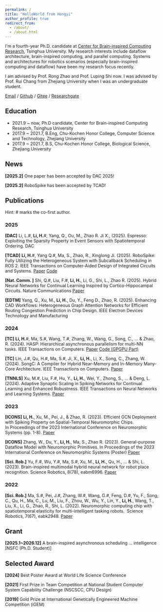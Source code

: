 ```yaml
---
permalink: /
title: "HelloWorld from Hongyi"
author_profile: true
redirect_from: 
  - /about/
  - /about.html
---
```


I'm a fourth-year Ph.D. candidate at [Center for Brain-inspired Computing Research](https://www.cbicr.tsinghua.edu.cn/), Tsinghua University. My research interests include dataflow architecture, brain-inspired computing, and parallel computing. Systems and architectures for robotics scenarios (especially brain-inspired computing and dataflow) have been my research focus recently.

I am advised by Prof. Rong Zhao and Prof. Luping Shi now. I was advised by Prof. Rui Chang from Zhejiang University when I was an undergraduate student.

[Email](hy-li21@mails.tsinghua.edu.cn) / [Github](https://github.com/Man0xbfc00380) / [Gitee](https://gitee.com/lhy_giytee) / [Researchgate](https://www.researchgate.net/profile/Hongyi-Li-30)

## Education

- 2021.9 ~ now, Ph.D candidate, Center for Brain-inspired Computing Research, Tsinghua University
- 2017.9 ~ 2021.7, B.Eng, Chu-Kochen Honor College, Computer Science and Technology, Zhejiang University
- 2017.9 ~ 2021.7, B.S, Chu-Kochen Honor College, Biological Science, Zhejiang University

## News

**[2025.2]** One paper has been accepted by DAC 2025!

**[2025.2]** RoboSpike has been accepted by TCAD!

## Publications

Hint: \# marks the co-first author.

### 2025

**[DAC]** Li, L.#, **Li, H.**#, Yang, Q., Ou, M., Zhao R. Ji X., (2025). Espresso: Exploiting the Sparsity Property in Event Sensors with Spatiotemporal Ordering. DAC

**[TCAD]** **Li, H.**#, Yang Q.#, Ma, S., Zhao, R., Xinglong Ji. (2025). RoboSpike: Fully Utilizing the Heterogeneous System with Subcallback Scheduling in ROS 2. IEEE Transactions on Computer-Aided Design of Integrated Circuits and Systems. [Paper](https://ieeexplore.ieee.org/document/10870360) [Code](https://github.com/Man0xbfc00380/robospike)

**[Nat. Comm. ]** Shi, Q.#, Liu, F.#, **Li, H.**, Li, G., Shi, L., Zhao R. (2025). Hybrid Neural Networks for Continual Learning Inspired by Cortico-Hippocampal Circuits. Nature Communications [Paper](https://www.nature.com/articles/s41467-025-56405-9)

**[EDTM]** Yang, Q., Xu, M., **Li, H.**, Du, Y., Feng D., Zhao, R. (2025). Enhancing CAD Workflows: Heterogeneous Graph Attention Networks for Efficient Routing Congestion Prediction in Chip Design. IEEE Electron Devices Technology and Manufacturing

### 2024

**[TC]** **Li, H.**#, Ma, S.#, Wang, T.#, Zhang, W., Wang, G., Song, C., ... & Zhao, R. (2024). HASP: Hierarchical asynchronous parallelism for multi-NN tasks. IEEE Transactions on Computers. [Paper](https://ieeexplore.ieee.org/document/10311077) [Code (GPGPU Part)](https://github.com/Man0xbfc00380/gpgpu-sim-hasp)

**[TC]** Lin, J.#, Qu, H.#, Ma, S.#,  Ji, X., **Li, H.**, Li, X., Song, C., Zhang, W. (2024). SongC: A Compiler for Hybrid Near-Memory and In-Memory Many-Core Architecture. IEEE Transactions on Computers. [Paper](https://ieeexplore.ieee.org/document/10242088)

**[TNNLS]** Xu, M.#, Liu, F.#, Hu, Y., **Li, H.**, Wei, Y., Zhong, S., ... & Deng, L. (2024). Adaptive Synaptic Scaling in Spiking Networks for Continual Learning and Enhanced Robustness. IEEE Transactions on Neural Networks and Learning Systems. [Paper](https://ieeexplore.ieee.org/document/10479209)

### 2023

**[ICONS]** **Li, H.**, Xu, M., Pei, J., & Zhao, R. (2023). Efficient GCN Deployment with Spiking Property on Spatial-Temporal Neuromorphic Chips. In Proceedings of the 2023 International Conference on Neuromorphic Systems (pp. 1-8). [Paper](https://dl.acm.org/doi/abs/10.1145/3589737.3605983)

**[ICONS]** Zhang, W., Du, Y., **Li, H.**, Ma, S., Zhao R. (2023). General-purpose Dataflow Model with Neuromorphic Primitives. In Proceedings of the 2023 International Conference on Neuromorphic Systems (Poster) [Paper](https://arxiv.org/abs/2408.01090)

**[Sci. Rob.]** Yu, F.#, Wu, Y.#, Ma, S.#, Xu, M., **Li, H.**, Qu, H., ... & Shi, L. (2023). Brain-inspired multimodal hybrid neural network for robot place recognition. Science Robotics, 8(78), eabm6996. [Paper](https://www.science.org/doi/10.1126/scirobotics.abm6996)

### 2022

**[Sci. Rob.]** Ma, S.#, Pei, J.#, Zhang, W.#, Wang, G.#, Feng, D.#, Yu, F., Song, C., Qu, H., Ma, C., Lu, M., Liu, F., Zhou, W., Wu, Y., Lin, Y., **Li, H.**, Wang, T., Liu, X., Li, G., Zhao, R., Shi, L. (2022). Neuromorphic computing chip with spatiotemporal elasticity for multi-intelligent tasking robots.  Science Robotics, 7(67), eabk2948. [Paper](https://www.science.org/doi/10.1126/scirobotics.abk2948)

## Grant

**[2025.1~2026.12]** A brain-inspired asynchronous scheduling ... intelligence [NSFC (Ph.D. Student)]

## Selected Award

**[2024]** Best Poster Award at World Life Science Conference

**[2021]** First Prize in Team Competition at National Student Computer System Capability Challenge (NSCSCC, CPU Design)

**[2019]** Gold Prize at International Genetically Engineered Machine Competition (iGEM)
